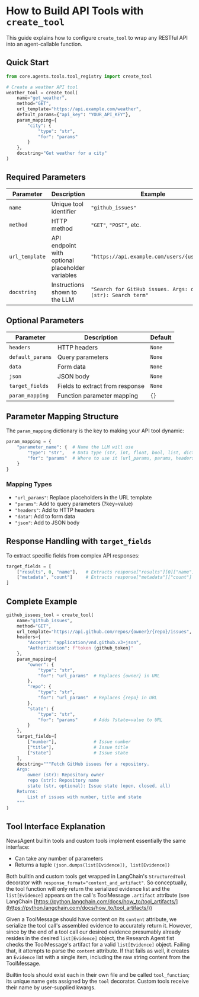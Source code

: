 # How to Build API Tools with `create_tool`

This guide explains how to configure `create_tool` to wrap any RESTful API into an agent-callable function.

## Quick Start

```python
from core.agents.tools.tool_registry import create_tool

# Create a weather API tool
weather_tool = create_tool(
    name="get_weather",
    method="GET",
    url_template="https://api.example.com/weather",
    default_params={"api_key": "YOUR_API_KEY"},
    param_mapping={
        "city": {
            "type": "str",
            "for": "params"
        }
    },
    docstring="Get weather for a city"
)
```

## Required Parameters

| Parameter      | Description                                      | Example                                                      |
| -------------- | ------------------------------------------------ | ------------------------------------------------------------ |
| `name`         | Unique tool identifier                           | `"github_issues"`                                            |
| `method`       | HTTP method                                      | `"GET"`, `"POST"`, etc.                                      |
| `url_template` | API endpoint with optional placeholder variables | `"https://api.example.com/users/{user_id}"`                  |
| `docstring`    | Instructions shown to the LLM                    | `"Search for GitHub issues. Args: query (str): Search term"` |

## Optional Parameters

| Parameter        | Description                     | Default |
| ---------------- | ------------------------------- | ------- |
| `headers`        | HTTP headers                    | `None`  |
| `default_params` | Query parameters                | `None`  |
| `data`           | Form data                       | `None`  |
| `json`           | JSON body                       | `None`  |
| `target_fields`  | Fields to extract from response | `None`  |
| `param_mapping`  | Function parameter mapping      | `{}`    |

## Parameter Mapping Structure

The `param_mapping` dictionary is the key to making your API tool dynamic:

```python
param_mapping = {
    "parameter_name": {  # Name the LLM will use
        "type": "str",   # Data type (str, int, float, bool, list, dict)
        "for": "params"  # Where to use it (url_params, params, headers, data, json)
    }
}
```

### Mapping Types

- `"url_params"`: Replace placeholders in the URL template
- `"params"`: Add to query parameters (?key=value)
- `"headers"`: Add to HTTP headers
- `"data"`: Add to form data
- `"json"`: Add to JSON body

## Response Handling with `target_fields`

To extract specific fields from complex API responses:

```python
target_fields = [
    ["results", 0, "name"],   # Extracts response["results"][0]["name"]
    ["metadata", "count"]     # Extracts response["metadata"]["count"]
]
```

## Complete Example

```python
github_issues_tool = create_tool(
    name="github_issues",
    method="GET",
    url_template="https://api.github.com/repos/{owner}/{repo}/issues",
    headers={
        "Accept": "application/vnd.github.v3+json",
        "Authorization": f"token {github_token}"
    },
    param_mapping={
        "owner": {
            "type": "str",
            "for": "url_params"  # Replaces {owner} in URL
        },
        "repo": {
            "type": "str",
            "for": "url_params"  # Replaces {repo} in URL
        },
        "state": {
            "type": "str",
            "for": "params"      # Adds ?state=value to URL
        }
    },
    target_fields=[
        ["number"],              # Issue number
        ["title"],               # Issue title
        ["state"]                # Issue state
    ],
    docstring="""Fetch GitHub issues for a repository.
    Args:
        owner (str): Repository owner
        repo (str): Repository name
        state (str, optional): Issue state (open, closed, all)
    Returns:
        List of issues with number, title and state
    """
)
```

## Tool Interface Explanation

NewsAgent builtin tools and custom tools implement essentially the same interface:

- Can take any number of parameters
- Returns a tuple `(json.dumps(list[Evidence]), list[Evidence])`

Both builtin and custom tools get wrapped in LangChain's `StructuredTool` decorator with `response_format="content_and_artifact"`. So conceptually, the tool function will only return the serialized evidence list and the `list[Evidence]` appears on the call's ToolMessage `.artifact` attribute (see LangChain [https://python.langchain.com/docs/how_to/tool_artifacts/](https://python.langchain.com/docs/how_to/tool_artifacts/))

Given a ToolMessage should have content on its `content` attribute, we serialize the tool call's assembled evidence to accurately return it. However, since by the end of a tool call our desired evidence presumably already resides in the desired `list[Evidence]` object, the Research Agent fist checks the ToolMessage's artifact for a valid `list[Evidence]` object. Failing that, it attempts to parse the `content` attribute. If that fails as well, it creates an `Evidence` list with a single item, including the raw string content from the ToolMessage.

Builtin tools should exist each in their own file and be called `tool_function`; its unique name gets assigned by the `tool` decorator. Custom tools receive their name by user-supplied kwargs.

